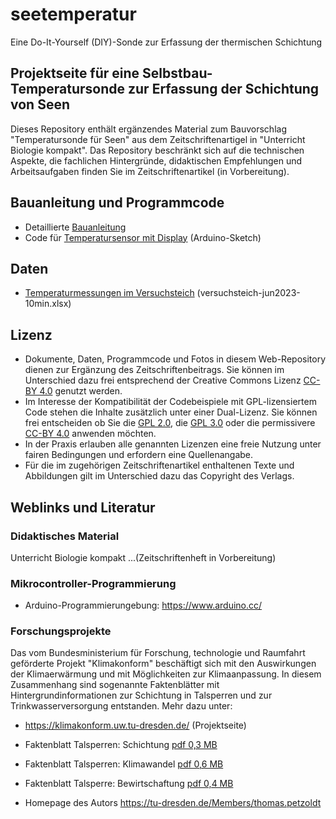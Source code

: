 # seetemperatur

Eine Do-It-Yourself (DIY)-Sonde zur Erfassung der thermischen Schichtung

## Projektseite für eine Selbstbau-Temperatursonde zur Erfassung der Schichtung von Seen

Dieses Repository enthält ergänzendes Material zum Bauvorschlag "Temperatursonde für Seen" aus dem Zeitschriftenartigel in "Unterricht Biologie kompakt". 
Das Repository beschränkt sich auf die technischen Aspekte, die fachlichen Hintergründe, didaktischen Empfehlungen und Arbeitsaufgaben finden Sie im Zeitschriftenartikel (in Vorbereitung).

## Bauanleitung und Programmcode

* Detaillierte [Bauanleitung](https://tpetzoldt.github.io/seetemperatur/bauanleitung.html)
* Code für [Temperatursensor mit Display](code/t-sensor-display/) (Arduino-Sketch)

## Daten

* [Temperaturmessungen im Versuchsteich](daten/) (versuchsteich-jun2023-10min.xlsx)

## Lizenz

* Dokumente, Daten, Programmcode und Fotos in diesem Web-Repository dienen zur Ergänzung des Zeitschriftenbeitrags. Sie können im Unterschied dazu frei entsprechend der Creative Commons Lizenz [CC-BY 4.0](https://creativecommons.org/licenses/by/4.0/deed.de) genutzt werden.
* Im Interesse der Kompatibilität der Codebeispiele mit GPL-lizensiertem Code stehen die Inhalte zusätzlich unter einer Dual-Lizenz. 
  Sie können frei entscheiden ob Sie die [GPL 2.0](https://www.gnu.de/documents/gpl-2.0.de.html), die [GPL 3.0](https://www.gnu.de/documents/gpl-3.0.de.html) oder die permissivere [CC-BY 4.0](https://creativecommons.org/licenses/by/4.0/deed.de) anwenden möchten.
* In der Praxis erlauben alle genannten Lizenzen eine freie Nutzung unter fairen Bedingungen und erfordern eine Quellenangabe.
* Für die im zugehörigen Zeitschriftenartikel enthaltenen Texte und Abbildungen gilt im Unterschied dazu das Copyright des Verlags.


## Weblinks und Literatur

### Didaktisches Material

Unterricht Biologie kompakt ...(Zeitschriftenheft in Vorbereitung)

### Mikrocontroller-Programmierung

* Arduino-Programmierungebung: https://www.arduino.cc/

### Forschungsprojekte

Das vom Bundesministerium für Forschung, technologie und Raumfahrt geförderte Projekt "Klimakonform" beschäftigt sich mit den Auswirkungen der Klimaerwärmung und mit Möglichkeiten zur Klimaanpassung. In diesem Zusammenhang sind sogenannte Faktenblätter mit Hintergrundinformationen zur Schichtung in Talsperren und zur Trinkwasserversorgung entstanden. Mehr dazu unter:

* https://klimakonform.uw.tu-dresden.de/ (Projektseite)
* Faktenblatt Talsperren: Schichtung [pdf 0,3 MB](https://klimakonform.uw.tu-dresden.de/images/pdf/klimakonform_faktenblatt_talsperren_01_schichtung.pdf)
* Faktenblatt Talsperren: Klimawandel [pdf 0,6 MB](https://klimakonform.uw.tu-dresden.de/images/pdf/klimakonform_faktenblatt_talsperren_02_klimatrend.pdf)
* Faktenblatt Talsperre: Bewirtschaftung [pdf 0,4 MB](https://klimakonform.uw.tu-dresden.de/images/pdf/klimakonform_faktenblatt_talsperren_03_management.pdf)

* Homepage des Autors https://tu-dresden.de/Members/thomas.petzoldt



